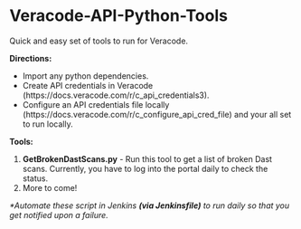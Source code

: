 # Veracode-API-Python-Tools

Quick and easy set of tools to run for Veracode. 

<b>Directions:</b><ul>
<li>Import any python dependencies.</li>
<li>Create API credentials in Veracode (https://docs.veracode.com/r/c_api_credentials3).</li>
<li>Configure an API credentials file locally (https://docs.veracode.com/r/c_configure_api_cred_file) and your all set to run locally. </li></ul>

<b>Tools:</b><ol>
 <li><b>GetBrokenDastScans.py</b> - Run this tool to get a list of broken Dast scans. Currently, you have to log into the portal daily to check the status. </li>
 <li>More to come!</li></ol>

<i>*Automate these script in Jenkins <b>(via Jenkinsfile)</b> to run daily so that you get notified upon a failure.</i> 
